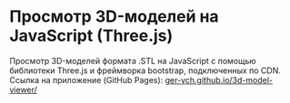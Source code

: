 # Просмотр 3D-моделей на JavaScript (Three.js)
Просмотр 3D-моделей формата .STL на JavaScript с помощью библиотеки Three.js и фреймворка bootstrap, подключенных по CDN.
Ссылка на приложение (GitHub Pages): [ger-ych.github.io/3d-model-viewer/](https://ger-ych.github.io/3d-model-viewer/)
